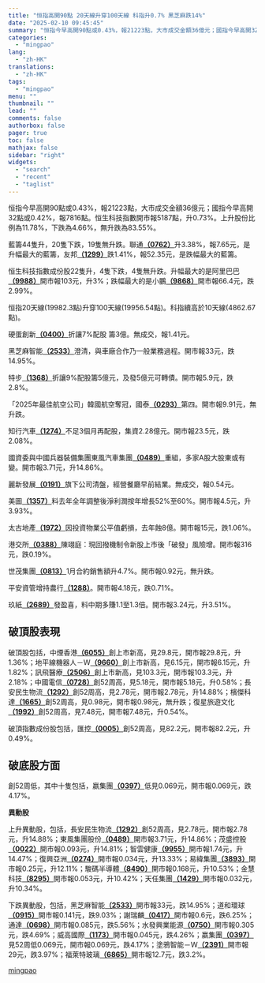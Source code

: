 ```yaml
---
title: "恒指高開90點 20天線升穿100天線 科指升0.7% 黑芝麻跌14%"
date: "2025-02-10 09:45:45"
summary: "恒指今早高開90點或0.43%，報21223點，大市成交金額36億元；國指今早高開32點或0.42..."
categories:
  - "mingpao"
lang:
  - "zh-HK"
translations:
  - "zh-HK"
tags:
  - "mingpao"
menu: ""
thumbnail: ""
lead: ""
comments: false
authorbox: false
pager: true
toc: false
mathjax: false
sidebar: "right"
widgets:
  - "search"
  - "recent"
  - "taglist"
---
```


恒指今早高開90點或0.43%，報21223點，大市成交金額36億元；國指今早高開32點或0.42%，報7816點。恒生科技指數開市報5187點，升0.73%。上升股份比例為11.78%，下跌為4.66%，無升跌為83.55%。


藍籌44隻升，20隻下跌，19隻無升跌。聯通[**（0762）**](stock1.php?code=0762)升3.38%，報7.65元，是升幅最大的藍籌，友邦[**（1299）**](stock1.php?code=1299)跌1.41%，報52.35元，是跌幅最大的藍籌。

恒生科技指數成份股22隻升，4隻下跌，4隻無升跌。升幅最大的是阿里巴巴[**（9988）**](stock1.php?code=9988)開市報103元，升3%；跌幅最大的是小鵬[**（9868）**](stock1.php?code=9868)開市報66.4元，跌2.99%。

恒指20天線(19982.3點)升穿100天線(19956.54點)。科指續高於10天線(4862.67點)。

硬蛋創新[**（0400）**](stock1.php?code=0400)折讓7%配股 籌3億。無成交，報1.41元。

黑芝麻智能[**（2533）**](stock1.php?code=2533)澄清，與車廠合作乃一般業務過程。開市報33元，跌14.95%。

特步[**（1368）**](stock1.php?code=1368)折讓9%配股籌5億元，及發5億元可轉債。開市報5.9元，跌2.8%。

「2025年最佳航空公司」韓國航空奪冠，國泰[**（0293）**](stock1.php?code=0293)第四。開市報9.91元，無升跌。

知行汽車[**（1274）**](stock1.php?code=1274)不足3個月再配股，集資2.28億元。開市報23.5元，跌2.08%。

國資委與中國兵器裝備集團東風汽車集團[**（0489）**](stock1.php?code=0489)重組，多家A股大股東或有變。開市報3.71元，升14.86%。

麗新發展[**（0191）**](stock1.php?code=0191)旗下公司清盤，經營餐廳早前結業。無成交，報0.54元。

美圖[**（1357）**](stock1.php?code=1357)料去年全年調整後淨利潤按年增長52%至60%。開市報4.5元，升3.93%。

太古地產[**（1972）**](stock1.php?code=1972)因投資物業公平值虧損，去年蝕8億。開市報15元，跌1.06%。

港交所[**（0388）**](stock1.php?code=0388)陳翊庭：現回撥機制令新股上市後「破發」風險增。開市報316元，跌0.19%。

世茂集團[**（0813）**](stock1.php?code=0813)1月合約銷售額升4.7%。開市報0.92元，無升跌。

平安資管增持農行[**（1288）**](stock1.php?code=1288)。開市報4.18元，跌0.71%。

玖紙[**（2689）**](stock1.php?code=2689)發盈喜，料中期多賺1.1至1.3倍。開市報3.24元，升3.51%。

**破頂股表現**
---------

破頂股包括，中煙香港[**（6055）**](stock1.php?code=6055)創上市新高，見29.8元，開市報29.8元，升1.36%；地平線機器人－Ｗ[**（9660）**](stock1.php?code=9660)創上市新高，見6.15元，開市報6.15元，升1.82%；訊飛醫療[**（2506）**](stock1.php?code=2506)創上市新高，見103.3元，開市報103.3元，升2.18%；中國電信[**（0728）**](stock1.php?code=0728)創52周高，見5.18元，開市報5.18元，升0.58%；長安民生物流[**（1292）**](stock1.php?code=1292)創52周高，見2.78元，開市報2.78元，升14.88%；檳傑科達[**（1665）**](stock1.php?code=1665)創52周高，見0.98元，開市報0.98元，無升跌；復星旅遊文化[**（1992）**](stock1.php?code=1992)創52周高，見7.48元，開市報7.48元，升0.54%。

破頂指數成份股包括，匯控[**（0005）**](stock1.php?code=0005)創52周高，見82.2元，開市報82.2元，升0.49%。

**破底股方面**
---------

創52周低，其中十隻包括，嬴集團[**（0397）**](stock1.php?code=0397)低見0.069元，開市報0.069元，跌4.17%。

**異動股**

上升異動股，包括，長安民生物流[**（1292）**](stock1.php?code=1292)創52周高，見2.78元，開市報2.78元，升14.88%；東風集團股份[**（0489）**](stock1.php?code=0489)開市報3.71元，升14.86%；茂盛控股[**（0022）**](stock1.php?code=0022)開市報0.093元，升14.81%；智雲健康[**（9955）**](stock1.php?code=9955)開市報1.74元，升14.47%；復興亞洲[**（0274）**](stock1.php?code=0274)開市報0.034元，升13.33%；易緯集團[**（3893）**](stock1.php?code=3893)開市報0.25元，升12.11%；駿碼半導體[**（8490）**](stock1.php?code=8490)開市報0.168元，升10.53%；金慧科技[**（8295）**](stock1.php?code=8295)開市報0.053元，升10.42%；天任集團[**（1429）**](stock1.php?code=1429)開市報0.032元，升10.34%。

下跌異動股，包括，黑芝麻智能[**（2533）**](stock1.php?code=2533)開市報33元，跌14.95%；道和環球[**（0915）**](stock1.php?code=0915)開市報0.141元，跌9.03%；謝瑞麟[**（0417）**](stock1.php?code=0417)開市報0.6元，跌6.25%；通達[**（0698）**](stock1.php?code=0698)開市報0.085元，跌5.56%；水發興業能源[**（0750）**](stock1.php?code=0750)開市報0.305元，跌4.69%；威高國際[**（1173）**](stock1.php?code=1173)開市報0.045元，跌4.26%；嬴集團[**（0397）**](stock1.php?code=0397)見52周低0.069元，開市報0.069元，跌4.17%；塗鴉智能－Ｗ[**（2391）**](stock1.php?code=2391)開市報29元，跌3.97%；福萊特玻璃[**（6865）**](stock1.php?code=6865)開市報12.7元，跌3.2%。

[mingpao](https://finance.mingpao.com/fin/instantf/20250210/1739151419923/%e6%81%92%e6%8c%87%e9%ab%98%e9%96%8b90%e9%bb%9e-20%e5%a4%a9%e7%b7%9a%e5%8d%87%e7%a9%bf100%e5%a4%a9%e7%b7%9a-%e7%a7%91%e6%8c%87%e5%8d%870-7-%e9%bb%91%e8%8a%9d%e9%ba%bb%e8%b7%8c14)
